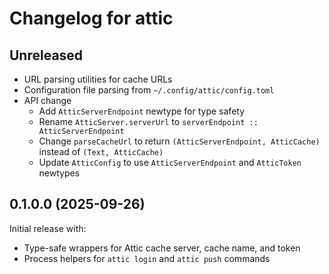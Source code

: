 # Changelog for attic

## Unreleased

- URL parsing utilities for cache URLs
- Configuration file parsing from `~/.config/attic/config.toml`
- API change
  - Add `AtticServerEndpoint` newtype for type safety
  - Rename `AtticServer.serverUrl` to `serverEndpoint :: AtticServerEndpoint`
  - Change `parseCacheUrl` to return `(AtticServerEndpoint, AtticCache)` instead of `(Text, AtticCache)`
  - Update `AtticConfig` to use `AtticServerEndpoint` and `AtticToken` newtypes

## 0.1.0.0 (2025-09-26)

Initial release with:

- Type-safe wrappers for Attic cache server, cache name, and token
- Process helpers for `attic login` and `attic push` commands
